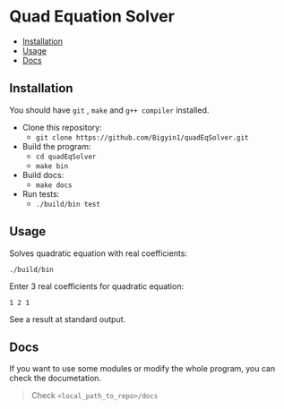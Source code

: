 # Quad Equation Solver

* [Installation](#installation)
* [Usage](#usage)
* [Docs](#docs)

## Installation
You should have `git` , `make` and `g++ compiler` installed.
* Clone this repository:
    * `git clone https://github.com/Bigyin1/quadEqSolver.git`
 * Build the program:
    * `cd quadEqSolver`
    * `make bin`
 * Build docs:
    * `make docs`
 * Run tests:
    * `./build/bin test`


## Usage
Solves quadratic equation with real coefficients:

`./build/bin`

Enter 3 real coefficients for quadratic equation:

`1 2 1`

See a result at standard output.


## Docs
If you want to use some modules or modify the whole program, you can check the documetation.
>Check `<local_path_to_repo>/docs`


